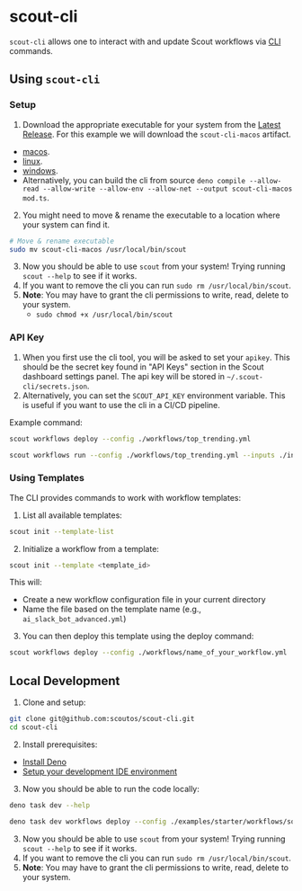 # scout-cli

`scout-cli` allows one to interact with and update Scout workflows via
[CLI](https://en.wikipedia.org/wiki/Command-line_interface) commands.

## Using `scout-cli`

### Setup

1. Download the appropriate executable for your system from the [Latest Release](https://github.com/scoutos/scout-cli/releases/tag/latest/). For this example we will download the `scout-cli-macos` artifact.

- [macos](https://github.com/scoutos/scout-cli/releases/tag/latest/scout-cli-macos).
- [linux](https://github.com/scoutos/scout-cli/releases/tag/latest/scout-cli-linux).
- [windows](https://github.com/scoutos/scout-cli/releases/tag/latest/scout-cli-windows.exe).
- Alternatively, you can build the cli from source `deno compile --allow-read --allow-write --allow-env --allow-net --output scout-cli-macos mod.ts`.

2. You might need to move & rename the executable to a location where your system can find it.

```bash
# Move & rename executable 
sudo mv scout-cli-macos /usr/local/bin/scout
```

3. Now you should be able to use `scout` from your system! Trying running `scout --help` to see if it works.
4. If you want to remove the cli you can run `sudo rm /usr/local/bin/scout`.
5. **Note**: You may have to grant the cli permissions to write, read, delete to your system.
   - `sudo chmod +x /usr/local/bin/scout`

### API Key

1. When you first use the cli tool, you will be asked to set your `apikey`. This should be the secret key found in "API Keys" section in the Scout dashboard settings panel. The api key will be stored in `~/.scout-cli/secrets.json`.
2. Alternatively, you can set the `SCOUT_API_KEY` environment variable. This is useful if you want to use the cli in a CI/CD pipeline.

Example command:

```bash
scout workflows deploy --config ./workflows/top_trending.yml
```

```bash
scout workflows run --config ./workflows/top_trending.yml --inputs ./inputs/top_trending.json
```

### Using Templates

The CLI provides commands to work with workflow templates:

1. List all available templates:

```bash
scout init --template-list
```

2. Initialize a workflow from a template:

```bash
scout init --template <template_id>
```

This will:

- Create a new workflow configuration file in your current directory
- Name the file based on the template name (e.g., `ai_slack_bot_advanced.yml`)

3. You can then deploy this template using the deploy command:

```bash
scout workflows deploy --config ./workflows/name_of_your_workflow.yml
```

## Local Development

1. Clone and setup:

```bash
git clone git@github.com:scoutos/scout-cli.git
cd scout-cli
```

2. Install prerequisites:

- [Install Deno](https://docs.deno.com/runtime/getting_started/installation/)
- [Setup your development IDE environment](https://docs.deno.com/runtime/getting_started/setup_your_environment/)

3. Now you should be able to run the code locally:

```bash
deno task dev --help
```

```bash
deno task dev workflows deploy --config ./examples/starter/workflows/source_mapping.yml
```

3. Now you should be able to use `scout` from your system! Trying running `scout --help` to see if it works.
4. If you want to remove the cli you can run `sudo rm /usr/local/bin/scout`.
5. **Note**: You may have to grant the cli permissions to write, read, delete to your system.
